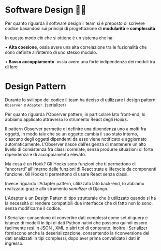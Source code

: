﻿# Software Design ✍🏻 
Per quanto riguarda il software design il team si è preposto di scrivere codice basandosi sui principi di progettazione di **modularità** e **complessità**.

In questo modo ciò che si ottiene è un sistema che ha:

• **Alta coesione**, ossia avere una alta correlazione tra le fuzionalità che sono definite all'interno di uno stesso modulo. 

• **Basso accoppiamento**: ossia avere una forte indipendenza dei moduli tra di loro.

# Design Pattern
Durante lo svilippo del codice il team ha deciso di utilizzare i design pattern `Observer` e `Adapter`. (serializer)

Per quanto riguarda l'Observer pattern, in particolare lato front-end, lo abbiamo applicato attraverso lo strumento React degli *Hooks*.

Il pattern Observer permette di definire una dipendenza uno a molti fra oggetti, in modo tale che se un oggetto cambia il suo stato interno, ciascuno degli oggetti dipendenti da esso viene notificato e aggiornato automaticamente. 
L’Observer nasce dall’esigenza di mantenere un alto livello di consistenza fra classi correlate, senza produrre situazioni di forte dipendenza e di accoppiamento elevato.

Ma cosa è un Hook? Gli Hooks sono funzioni che ti permettono di “ancorarti” all'interno delle funzioni di React state e lifecycle da componenti funzione. Gli Hooks ti permettono di usare React senza classi.


Invece riguardo l'Adapter pattern, utilizzato lato back-end, lo abbiamo realizzato grazie allo strumento *serializer* di Django.

L’Adapter è un Design Patten di tipo strutturale che è utilizzato quando si ha la necessità di rendere  compatibili  due interfacce che di fatto non lo sono, senza modificarne il codice.

I Serializer consentono di convertire dati complessi come set di query e istanze di modelli in tipi di dati Python nativi che possono quindi essere facilmente resi in JSON , XML o altri tipi di contenuto. 
Inoltre i Serializer forniscono anche la deserializzazione, consentendo la riconversione dei dati analizzati in tipi complessi, dopo aver prima convalidato i dati in ingresso.